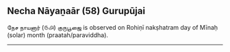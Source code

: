 ## Necha Nāyaṉaār (58) Gurupūjai
நேச நாயனார் (௫௮) குருபூஜை is observed on Rohiṇī nakṣhatram day of Mīnaḥ (solar) month (praatah/paraviddha).



---
